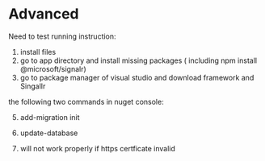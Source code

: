 # Advanced


Need to test running instruction:

1. install files
2. go to app directory and install missing packages ( including npm install @microsoft/signalr)
3. go to package manager of visual studio and download framework and SingalIr

the following two commands in nuget console:

5. add-migration init
6. update-database

7. will not work properly if https certficate invalid 
